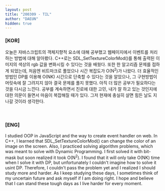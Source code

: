 ```yaml
---
layout: post
title: "200309 - TIL"
author: "DAEUN"
hidden: true
---
```


### [KOR]
오늘은 자바스크립트의 객체지향적 요소에 대해 공부했고 웹페이지에서 이벤트를 처리하는 방법에 대해 알아봤다. C++로는 SDL_SetTextureColorMod()를 통해 출력된 이미지의 색상의 rgb 값을 변화시킬 수 있다는 것을 배웠다. 또한 한 알고리즘 문제를 접하게 되었는데, 처음엔 비트마크로 풀었으나 시간 복잡도가 O(N<sup>2</sup>)가 나왔다. 더 효율적인 방법인 DP를 이용해 O(NK) 시간으로 단축할 수 있다는 것을 알았으나, 그 구현방법이 머릿속에 잘 그려지지 않아 결국 문제를 풀지 못했다. 아직 더 많은 공부가 필요하다는 것을 다시금 느낀다. 공부를 계속하면서 진로에 대한 고민, 내가 잘 하고 있는 것인지에 대한 의문이 들면서 마음이 복잡해질 때가 있다. 그저 현재에 충실히 살면 힘든 날도 지나갈 것이라 생각한다.
<br><br><br>
### [ENG]
I studied OOP in JavaScript and the way to create event handler on web. In C++, I learned that SDL_SetTextureColorMod() can change the color of an image on the screen. Also, I practiced solving algorithm problems, which was meant to solve with Dynamic Programming. I first solved it with bit-mask but soon realized it took O(N<sup>2</sup>). I found that it will only take O(NK) time when I solve it with DP, but unfortunately I couldn't imagine how to solve it usint DP. Therefore, I couldn't pass the problem yet and I realized I should study more and harder. As I keep studying these days, I sometimes think of my uncertain future and ask myself if I am doing right. I hope and believe that I can stand these tough days as I live harder for every moment.